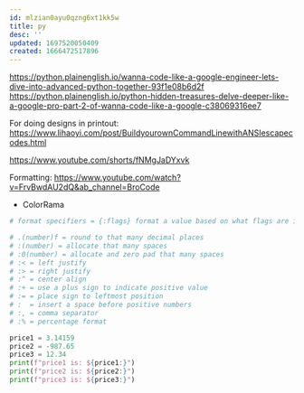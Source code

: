 ```yaml
---
id: mlzian0ayu0qzng6xt1kk5w
title: py
desc: ''
updated: 1697520050409
created: 1666472517896
---
```

https://python.plainenglish.io/wanna-code-like-a-google-engineer-lets-dive-into-advanced-python-together-93f1e08b6d2f
https://python.plainenglish.io/python-hidden-treasures-delve-deeper-like-a-google-pro-part-2-of-wanna-code-like-a-google-c38069316ee7

For doing designs in printout:
<https://www.lihaoyi.com/post/BuildyourownCommandLinewithANSIescapecodes.html>

<https://www.youtube.com/shorts/fNMgJaDYxvk>

Formatting:
<https://www.youtube.com/watch?v=FrvBwdAU2dQ&ab_channel=BroCode>
- ColorRama

```py
# format specifiers = {:flags} format a value based on what flags are inserted

# .(number)f = round to that many decimal places
# :(number) = allocate that many spaces
# :0(number) = allocate and zero pad that many spaces
# :< = left justify
# :> = right justify
# :^ = center align
# :+ = use a plus sign to indicate positive value
# := = place sign to leftmost position
# :  = insert a space before positive numbers
# :, = comma separator
# :% = percentage format

price1 = 3.14159
price2 = -987.65
price3 = 12.34
print(f"price1 is: ${price1:}")
print(f"price2 is: ${price2:}")
print(f"price3 is: ${price3:}")
```
